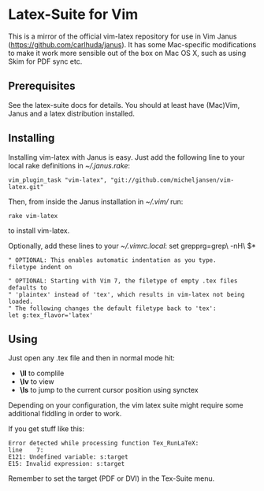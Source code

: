 Latex-Suite for Vim
===================

This is a mirror of the official vim-latex repository
for use in Vim Janus (https://github.com/carlhuda/janus).
It has some Mac-specific modifications to make it work
more sensible out of the box on Mac OS X,
such as using Skim for PDF sync etc.


Prerequisites
-------------
See the latex-suite docs for details. You should at least have 
(Mac)Vim, Janus and a latex distribution installed.


Installing
----------

Installing vim-latex with Janus is easy. Just add the following line
to your local rake definitions in _~/.janus.rake_:

    vim_plugin_task "vim-latex", "git://github.com/micheljansen/vim-latex.git"

Then, from inside the Janus installation in  _~/.vim/_ run:

    rake vim-latex

to install vim-latex.

Optionally, add these lines to your _~/.vimrc.local_:
    set grepprg=grep\ -nH\ $*
    
    " OPTIONAL: This enables automatic indentation as you type.
    filetype indent on
    
    " OPTIONAL: Starting with Vim 7, the filetype of empty .tex files defaults to
    " 'plaintex' instead of 'tex', which results in vim-latex not being loaded.
    " The following changes the default filetype back to 'tex':
    let g:tex_flavor='latex'


Using
-----

Just open any .tex file and then in normal mode hit:

*    **\ll** to complile
*    **\lv** to view
*    **\ls** to jump to the current cursor position using synctex


Depending on your configuration, the vim latex suite might require
some additional fiddling in order to work.

If you get stuff like this:

    Error detected while processing function Tex_RunLaTeX:
    line    7:
    E121: Undefined variable: s:target
    E15: Invalid expression: s:target

Remember to set the target (PDF or DVI) in the Tex-Suite menu. 

